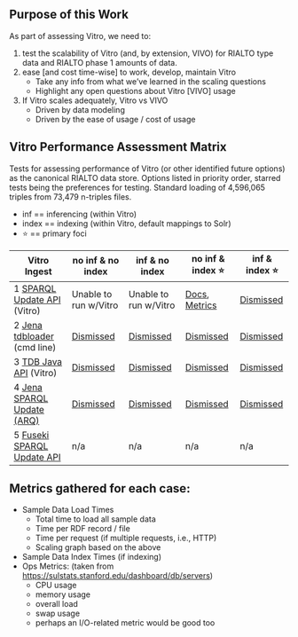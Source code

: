 ## Purpose of this Work

As part of assessing Vitro, we need to:

1. test the scalability of Vitro (and, by extension, VIVO) for RIALTO type data and RIALTO phase 1 amounts of data.
2. ease [and cost time-wise] to work, develop, maintain Vitro
    * Take any info from what we’ve learned in the scaling questions
    * Highlight any open questions about Vitro [VIVO] usage
3. If Vitro scales adequately, Vitro vs VIVO
    * Driven by data modeling
    * Driven by the ease of usage / cost of usage

## Vitro Performance Assessment Matrix

Tests for assessing performance of Vitro (or other identified future options) as the canonical RIALTO data store. Options listed in priority order, starred tests being the preferences for testing. Standard loading of 4,596,065 triples from 73,479 n-triples files.

* inf == inferencing (within Vitro)
* index == indexing (within Vitro, default mappings to Solr)
* :star: == primary foci

Vitro Ingest                | no inf & no index    | inf & no index       | no inf & index :star:  | inf & index :star:
--------------------------- | -------------------- | -------------------- | ---------------------- | --------
1 [SPARQL Update API](https://github.com/sul-dlss/rialto/wiki/Loading-data-into-Vitro:-SPARQL-Update-API) (Vitro)        | Unable to run w/Vitro | Unable to run w/Vitro | [Docs](https://github.com/sul-dlss/rialto/wiki/Loading-data-into-Vitro:-SPARQL-Update-API),  [Metrics](https://sulstats.stanford.edu/dashboard/db/servers?from=1527133800000&to=1527153600000&var-department=dlss&var-project=rialto&var-server=rialto-vitro-dev&theme=light) | [Dismissed](https://github.com/sul-dlss/rialto/wiki/Loading-data-into-Vitro:-SPARQL-Update-API#findings)
2 [Jena tdbloader](https://github.com/sul-dlss/rialto/wiki/Loading-data-into-Vitro:-Jena-tdbloader) (cmd line) | [Dismissed](https://github.com/sul-dlss/rialto/wiki/Loading-data-into-Vitro:-Jena-tdbloader#findings) | [Dismissed](https://github.com/sul-dlss/rialto/wiki/Loading-data-into-Vitro:-Jena-tdbloader#findings) | [Dismissed](https://github.com/sul-dlss/rialto/wiki/Loading-data-into-Vitro:-Jena-tdbloader#findings) | [Dismissed](https://github.com/sul-dlss/rialto/wiki/Loading-data-into-Vitro:-Jena-tdbloader#findings) 
3 [TDB Java API](https://github.com/sul-dlss/rialto/wiki/Loading-data-into-Vitro:-TDB-Java-API) (Vitro)      | [Dismissed](https://github.com/sul-dlss/rialto/wiki/Loading-data-into-Vitro:-TDB-Java-API#findings) | [Dismissed](https://github.com/sul-dlss/rialto/wiki/Loading-data-into-Vitro:-TDB-Java-API#findings) | [Dismissed](https://github.com/sul-dlss/rialto/wiki/Loading-data-into-Vitro:-TDB-Java-API#findings) | [Dismissed](https://github.com/sul-dlss/rialto/wiki/Loading-data-into-Vitro:-TDB-Java-API#findings)
4 [Jena SPARQL Update (ARQ)](https://github.com/sul-dlss/rialto/wiki/Loading-data-into-Vitro:-Jena-SPARQL-Update-(ARQ))  | [Dismissed](https://github.com/sul-dlss/rialto/wiki/Loading-data-into-Vitro:-Jena-SPARQL-Update-(ARQ)#findings) | [Dismissed](https://github.com/sul-dlss/rialto/wiki/Loading-data-into-Vitro:-Jena-SPARQL-Update-(ARQ)#findings) | [Dismissed](https://github.com/sul-dlss/rialto/wiki/Loading-data-into-Vitro:-Jena-SPARQL-Update-(ARQ)#findings) | [Dismissed](https://github.com/sul-dlss/rialto/wiki/Loading-data-into-Vitro:-Jena-SPARQL-Update-(ARQ)#findings)  
5 [Fuseki SPARQL Update API](https://github.com/sul-dlss/rialto/wiki/Loading-data-into-Vitro:-Fuseki-HTTP-SPARQL-Update-API#findings) | n/a | n/a | n/a | n/a

## Metrics gathered for each case:
- Sample Data Load Times
  - Total time to load all sample data
  - Time per RDF record / file
  - Time per request (if multiple requests, i.e., HTTP)
  - Scaling graph based on the above
- Sample Data Index Times (if indexing)
- Ops Metrics: (taken from https://sulstats.stanford.edu/dashboard/db/servers)
  - CPU usage
  - memory usage
  - overall load
  - swap usage
  - perhaps an I/O-related metric would be good too